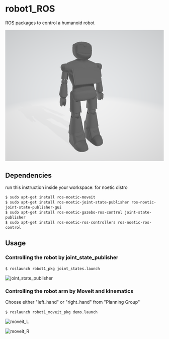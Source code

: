 # robot1_ROS
ROS packages to control a humanoid robot

![robot1](robot1.PNG)

## Dependencies
run this instruction inside your workspace:
for noetic distro

```
$ sudo apt-get install ros-noetic-moveit
$ sudo apt-get install ros-noetic-joint-state-publisher ros-noetic-joint-state-publisher-gui
$ sudo apt-get install ros-noetic-gazebo-ros-control joint-state-publisher
$ sudo apt-get install ros-noetic-ros-controllers ros-noetic-ros-control
```

## Usage
### Controlling the robot by joint_state_publisher
```$ roslaunch robot1_pkg joint_states.launch```

![joint_state_publisher](joint_state_publisher.PNG)


### Controlling the robot arm by Moveit and kinematics
Choose either "left_hand" or "right_hand" from "Planning Group"

```$ roslaunch robot1_moveit_pkg demo.launch```

![moveit_L](moveit_L.PNG)

![moveit_R](moveit_R.PNG)

